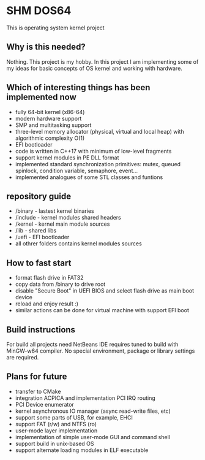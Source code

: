 # SHM DOS64
This is operating system kernel project 

## Why is this needed?
Nothing. This project is my hobby. In this project I am implementing some of my ideas for basic concepts of OS kernel and working with hardware. 

## Which of interesting things has been implemented now
- fully 64-bit kernel (x86-64)
- modern hardware support 
- SMP and multitasking support
- three-level memory allocator (physical, virtual and local heap) with algorithmic complexity O(1)
- EFI bootloader
- code is written in C++17 with minimum of low-level fragments
- support kernel modules in PE DLL format
- implemented standard synchronization primitives: mutex, queued spinlock, condition variable, semaphore, event...
- implemented analogues of some STL classes and funtions

## repository guide
- /binary - lastest kernel binaries
- /include - kernel modules shared headers
- /kernel - kernel main module sources
- /lib - shared libs
- /uefi - EFI bootloader
- all othrer folders contains kernel modules sources

## How to fast start
- format flash drive in FAT32
- copy data from /binary to drive root
- disable "Secure Boot" in UEFI BIOS and select flash drive as main boot device
- reload and enjoy result :) 
- similar actions can be done for virtual machine with support EFI boot

## Build instructions
For build all projects need NetBeans IDE requires tuned to build with MinGW-w64 compiler. No special environment, package or library settings are required. 

## Plans for future
- transfer to CMake
- integration ACPICA and implementation PCI IRQ routing
- PCI Device enumerator
- kernel asynchronous IO manager (async read-write files, etc)
- support some parts of USB, for example, EHCI
- support FAT (r/w) and NTFS (ro)
- user-mode layer implementation
- implementation of simple user-mode GUI and command shell
- support build in unix-based OS
- support alternate loading modules in ELF executable

